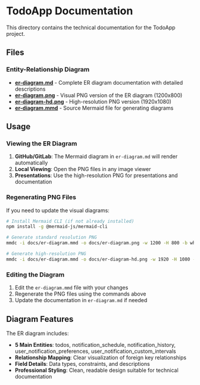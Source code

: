# TodoApp Documentation

This directory contains the technical documentation for the TodoApp project.

## Files

### Entity-Relationship Diagram
- **[er-diagram.md](er-diagram.md)** - Complete ER diagram documentation with detailed descriptions
- **[er-diagram.png](er-diagram.png)** - Visual PNG version of the ER diagram (1200x800)
- **[er-diagram-hd.png](er-diagram-hd.png)** - High-resolution PNG version (1920x1080)
- **[er-diagram.mmd](er-diagram.mmd)** - Source Mermaid file for generating diagrams

## Usage

### Viewing the ER Diagram
1. **GitHub/GitLab**: The Mermaid diagram in `er-diagram.md` will render automatically
2. **Local Viewing**: Open the PNG files in any image viewer
3. **Presentations**: Use the high-resolution PNG for presentations and documentation

### Regenerating PNG Files
If you need to update the visual diagrams:

```bash
# Install Mermaid CLI (if not already installed)
npm install -g @mermaid-js/mermaid-cli

# Generate standard resolution PNG
mmdc -i docs/er-diagram.mmd -o docs/er-diagram.png -w 1200 -H 800 -b white

# Generate high-resolution PNG
mmdc -i docs/er-diagram.mmd -o docs/er-diagram-hd.png -w 1920 -H 1080 -b white -s 2
```

### Editing the Diagram
1. Edit the `er-diagram.mmd` file with your changes
2. Regenerate the PNG files using the commands above
3. Update the documentation in `er-diagram.md` if needed

## Diagram Features

The ER diagram includes:
- **5 Main Entities**: todos, notification_schedule, notification_history, user_notification_preferences, user_notification_custom_intervals
- **Relationship Mapping**: Clear visualization of foreign key relationships
- **Field Details**: Data types, constraints, and descriptions
- **Professional Styling**: Clean, readable design suitable for technical documentation
